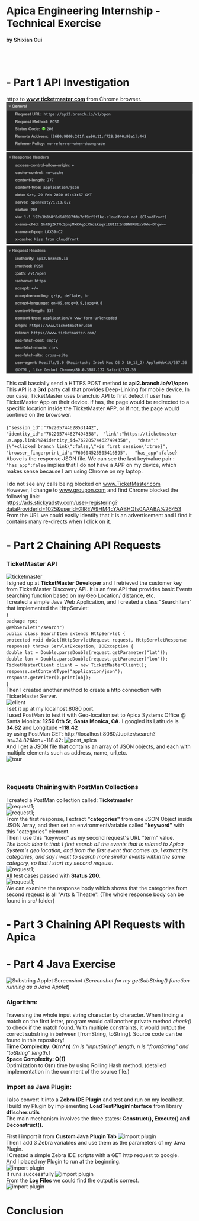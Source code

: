 # Apica Engineering Internship - Technical Exercise         
**by Shixian Cui**
<br />
<br />
<br />
<br />

# - Part 1 API Investigation
    
   https to **www.ticketmaster.com** from Chrome browser.<br />
   ![api_call_1](https://github.com/shixianc/hiring-intern/blob/master/screenshots/api_call_1.png)<br />
   ![api_call_2](https://github.com/shixianc/hiring-intern/blob/master/screenshots/api_call_2.png)<br />
   ![api_call_3](https://github.com/shixianc/hiring-intern/blob/master/screenshots/api_call_3.png)<br />
   
   This call bascially send a HTTPS POST method to **api2.branch.io/v1/open**<br />
   This API is a **3rd** party call that provides Deep-Linking for mobile device. In our case, TicketMaster uses branch.io API to first detect if user has TicketMaster App on their device. if has, the page would be redirected to a specific location inside the TicketMaster APP, or if not, the page would continue on the browswer.<br /><br />
   ```{"session_id":"762205744628531442",```
    ``` "identity_id":"762205744627494358",```
    ``` "link":"https://ticketmaster-us.app.link?%24identity_id=762205744627494358",```
   ```  "data":"{\"+clicked_branch_link\":false,\"+is_first_session\":true}",```
  ```   "browser_fingerprint_id":"760604525505416595",```
   ```  "has_app":false}``` <br />
   Above is the response JSON file. We can see the last key/value pair : ```"has_app":false``` implies that I do not have a APP on my device, which makes sense because I am using Chrome on my laptop.<br /><br />
    I do not see any calls being blocked on www.TicketMaster.com<br />
    However, I change to www.groupon.com and find Chrome blocked the following link:<br />
    https://ads.stickyadstv.com/user-registering?dataProviderId=1025&userId=XlREW9HM4cYAABHQfs0AAABA%26453 <br />
    From the URL we could easily identify that it is an advertisement and I find it contains many re-directs when I click on it.<br />
# - Part 2 Chaining API Requests

### TicketMaster API
   ![ticketmaster](https://github.com/shixianc/hiring-intern/blob/master/screenshots/Screen%20Shot%202020-02-29%20at%201.10.05%20AM.png)<br />
    I signed up at **TicketMaster Developer** and I retrieved the customer key from TicketMaster Discovery API. It is an free API that provides basic Events searching function based on my Geo Location/ distance, etc. <br />
    I created a simple Java Web Application, and I created a class "SearchItem" that implemented the HttpServlet:<br />
    ```{```<br />
    ```package rpc;```<br />
    ```@WebServlet("/search")```<br />
    ```public class SearchItem extends HttpServlet {```<br />
    ```protected void doGet(HttpServletRequest request, HttpServletResponse response) throws ServletException, IOException {```<br />
    ```double lat = Double.parseDouble(request.getParameter("lat")); ```<br />
    ```double lon = Double.parseDouble(request.getParameter("lon"));```<br />
    ```TicketMasterClient client = new TicketMasterClient();```<br />
    ```response.setContentType("application/json");```<br />
	```response.getWriter().print(obj);```<br />
    ```}```<br />
    Then I created another method to create a http connection with TickerMaster Server. <br />
    ![client](https://github.com/shixianc/hiring-intern/blob/master/screenshots/client.png)<br />
    I set it up at my localhost:8080 port.<br />
    I used PostMan to test it with Geo-location set to Apica Systems Office @ Santa Monica: **1250 6th St, Santa Monica, CA.**
    I googled its Latitude is **34.82** and Longitude **-118.42** <br />
    by using PostMan GET: http://localhost:8080/Jupiter/search?lat=34.82&lon=-118.42:
    ![post_apica](https://github.com/shixianc/hiring-intern/blob/master/screenshots/post_apica.png)<br />
    And I get a JSON file that contains an array of JSON objects, and each with multiple elements such as address, name, url,etc.<br />
    ![tour](https://github.com/shixianc/hiring-intern/blob/master/screenshots/tour.png)<br /><br /><br />
### Requests Chaining with PostMan Collections
   I created a PostMan collection called: **Ticketmaster** <br />
   ![request1](https://github.com/shixianc/hiring-intern/blob/master/screenshots/request1.png);<br />
   ![request1](https://github.com/shixianc/hiring-intern/blob/master/screenshots/request2.png);<br />
   From the first response, I extract **"categories"** from one JSON Object inside JSON Array, and then set an environmentVariable called **"keyword"** with this "categories" element. <br />
   Then I use this "keyword" as my second request's URL "term" value. <br />
   *The basic idea is that: I first search all the events that is related to Apica System's geo location, and from the first event that comes up, I extract its categories, and say I want to search more similar events within the same category, so that I start my second reqeust.* <br />
   ![request1](https://github.com/shixianc/hiring-intern/blob/master/screenshots/postman_result.png);<br />
   All test cases passed with **Status 200**. <br />
   ![request1](https://github.com/shixianc/hiring-intern/blob/master/screenshots/request2_response_body.png);<br />
   We can examine the response body which shows that the categories from second reqeust is all "Arts & Theatre". (The whole response body can be found in src/ folder)<br />
    
# - Part 3 Chaining API Requests with Apica
  
# - Part 4 Java Exercise

  ![Substring Applet Screenshot](https://github.com/shixianc/hiring-intern/blob/master/screenshots/Screen%20Shot%202020-02-28%20at%205.14.27%20PM.png)
                     (*Screenshot for my getSubString() function running as a Java Applet*)
### Algorithm: 
Traversing the whole input string character by character. When finding a match on the first letter, program would call another private method *check()* to check if the match found. With multiple constraints, it would output the correct substring in between [fromString, toString]. Source code can be found in this repository!<br />
**Time Complexity: O(m\*n)**    *(m is "inputString" length, n is "fromString" and "toString" length.)*<br />
**Space Complexity: O(1)**<br />
Optimization to O(n) time by using Rolling Hash method. (detailed implementation in the comment of the source file.)

### Import as Java Plugin:
I also convert it into a **Zebra IDE Plugin** and test and run on my localhost.<br />
I build my Plugin by implementing **LoadTestPluginInterface** from library **dfischer.utils**<br />
The main mechanism involves the three states: **Construct(), Execute() and Deconstruct().**<br />

First I import it from **Custom Java Plugin Tab** 
![import plugin](https://github.com/shixianc/hiring-intern/blob/master/screenshots/add_plugin.png)<br />
Then I add 3 Zebra variables and use them as the parameters of my Java Plugin.<br />
I Created a simple Zebra IDE scripts with a GET http request to google.<br />
And I placed my Plugin to run at the beginning.<br />
![import plugin](https://github.com/shixianc/hiring-intern/blob/master/screenshots/variables.png)<br />
It runs successfully
![import plugin](https://github.com/shixianc/hiring-intern/blob/master/screenshots/run.png)<br />
From the **Log Files** we could find the output is correct.<br />
![import plugin](https://github.com/shixianc/hiring-intern/blob/master/screenshots/log_file.png)


# Conclusion 
